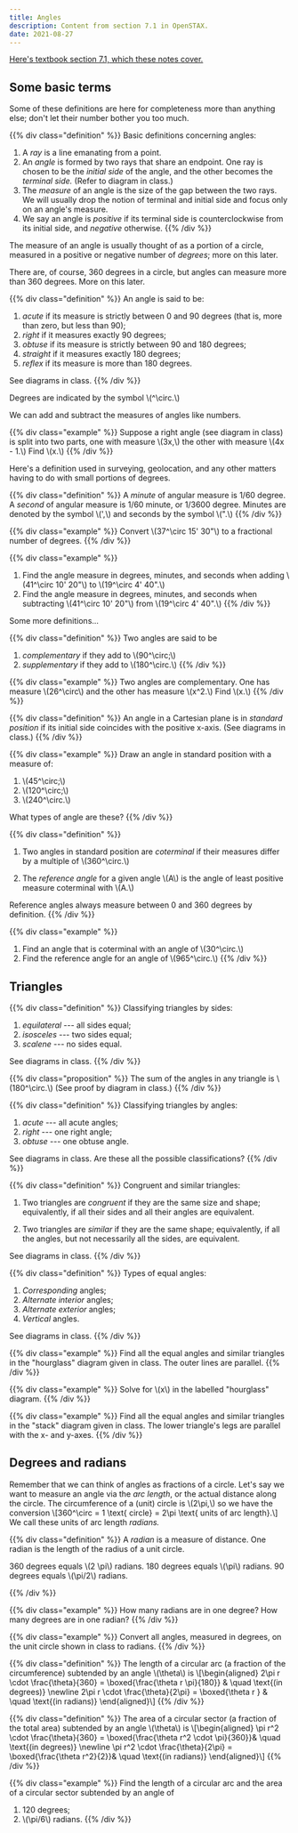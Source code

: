 ```yaml
---
title: Angles
description: Content from section 7.1 in OpenSTAX.
date: 2021-08-27
---
```


<style type="text/css">
article div {
  border: 1px solid black;
  padding: 1rem;
}
</style>

[Here's textbook section 7.1, which these notes cover.](https://openstax.org/books/algebra-and-trigonometry/pages/7-1-angles)

## Some basic terms

Some of these definitions are here for completeness more than anything else; don't let their number bother you too much.

{{% div class="definition" %}}
Basic definitions concerning angles:
1. A *ray* is a line emanating from a point.
2. An *angle* is formed by two rays that share an endpoint. One ray is chosen to be the *initial side* of the angle, and the other becomes the *terminal side.* (Refer to diagram in class.)
3. The *measure* of an angle is the size of the gap between the two rays. We will usually drop the notion of terminal and initial side and focus only on an angle's measure.
4. We say an angle is *positive* if its terminal side is counterclockwise from its initial side, and *negative* otherwise.
{{% /div %}}

The measure of an angle is usually thought of as a portion of a circle, measured in a positive or negative number of *degrees*; more on this later.

There are, of course, 360 degrees in a circle, but angles can measure more than 360 degrees. More on this later.

{{% div class="definition" %}}
An angle is said to be:
1. *acute* if its measure is strictly between 0 and 90 degrees (that is, more than zero, but less than 90);
2. *right* if it measures exactly 90 degrees;
3. *obtuse* if its measure is strictly between 90 and 180 degrees;
4. *straight* if it measures exactly 180 degrees;
5. *reflex* if its measure is more than 180 degrees.

See diagrams in class.
{{% /div %}}

Degrees are indicated by the symbol \\(^\circ.\\)

We can add and subtract the measures of angles like numbers.

{{% div class="example" %}}
Suppose a right angle (see diagram in class) is split into two parts, one with measure \\(3x,\\) the other with measure \\(4x - 1.\\) Find \\(x.\\)
{{% /div %}}

Here's a definition used in surveying, geolocation, and any other matters having to do with small portions of degrees.

{{% div class="definition" %}}
A *minute* of angular measure is 1/60 degree. A *second* of angular measure is 1/60 minute, or 1/3600 degree. Minutes are denoted by the symbol \\(',\\) and seconds by the symbol \\(".\\)
{{% /div %}}

{{% div class="example" %}}
Convert \\(37^\circ 15' 30"\\) to a fractional number of degrees.
{{% /div %}}

{{% div class="example" %}}
1. Find the angle measure in degrees, minutes, and seconds when adding \\(41^\circ 10' 20"\\) to \\(19^\circ 4' 40".\\)
2. Find the angle measure in degrees, minutes, and seconds when subtracting \\(41^\circ 10' 20"\\) from \\(19^\circ 4' 40".\\)
{{% /div %}}

Some more definitions...

{{% div class="definition" %}}
Two angles are said to be
1. *complementary* if they add to \\(90^\circ;\\)
2. *supplementary* if they add to \\(180^\circ.\\)
{{% /div %}}

{{% div class="example" %}}
Two angles are complementary. One has measure \\(26^\circ\\) and the other has measure \\(x^2.\\) Find \\(x.\\)
{{% /div %}}

{{% div class="definition" %}}
An angle in a Cartesian plane is in *standard position* if its initial side coincides with the positive x-axis. (See diagrams in class.)
{{% /div %}}

{{% div class="example" %}}
Draw an angle in standard position with a measure of:
1. \\(45^\circ;\\)
2. \\(120^\circ;\\)
3. \\(240^\circ.\\)

What types of angle are these?
{{% /div %}}

{{% div class="definition" %}}
1. Two angles in standard position are *coterminal* if their measures differ by a multiple of \\(360^\circ.\\)

2. The *reference angle* for a given angle \\(A\\) is the angle of least positive measure coterminal with \\(A.\\)

Reference angles always measure between 0 and 360 degrees by definition.
{{% /div %}}

{{% div class="example" %}}
1. Find an angle that is coterminal with an angle of \\(30^\circ.\\)
2. Find the reference angle for an angle of \\(965^\circ.\\)
{{% /div %}}

## Triangles

{{% div class="definition" %}}
Classifying triangles by sides:

1. *equilateral* --- all sides equal;
2. *isosceles* --- two sides equal;
3. *scalene* --- no sides equal.

See diagrams in class.
{{% /div %}}

{{% div class="proposition" %}}
The sum of the angles in any triangle is \\(180^\circ.\\) (See proof by diagram in class.)
{{% /div %}}

{{% div class="definition" %}}
Classifying triangles by angles:

1. *acute* --- all acute angles;
2. *right* --- one right angle;
3. *obtuse* --- one obtuse angle.

See diagrams in class. Are these all the possible classifications?
{{% /div %}}

{{% div class="definition" %}}
Congruent and similar triangles:

1. Two triangles are *congruent* if they are the same size and shape; equivalently, if all their sides and all their angles are equivalent.

2. Two triangles are *similar* if they are the same shape; equivalently, if all the angles, but not necessarily all the sides, are equivalent. 

See diagrams in class.
{{% /div %}}

{{% div class="definition" %}}
Types of equal angles:

1. *Corresponding* angles;
2. *Alternate interior* angles;
3. *Alternate exterior* angles;
4. *Vertical* angles.

See diagrams in class.
{{% /div %}}

{{% div class="example" %}}
Find all the equal angles and similar triangles in the "hourglass" diagram given in class. The outer lines are parallel.
{{% /div %}}

{{% div class="example" %}}
Solve for \\(x\\) in the labelled "hourglass" diagram.
{{% /div %}}

{{% div class="example" %}}
Find all the equal angles and similar triangles in the "stack" diagram given in class. The lower triangle's legs are parallel with the x- and y-axes.
{{% /div %}}

## Degrees and radians

Remember that we can think of angles as fractions of a circle. Let's say we want to measure an angle via the *arc length*, or the actual distance along the circle. The circumference of a (unit) circle is \\(2\pi,\\) so we have the conversion \\[360^\circ = 1 \text{ circle} = 2\pi \text{ units of arc length}.\\] We call these units of arc length *radians.*

{{% div class="definition" %}}
A *radian* is a measure of distance. One radian is the length of the radius of a unit circle.

360 degrees equals \\(2 \pi\\) radians. 180 degrees equals \\(\pi\\) radians. 90 degrees equals \\(\pi/2\\) radians.

{{% /div %}}

{{% div class="example" %}}
How many radians are in one degree? How many degrees are in one radian?
{{% /div %}}

{{% div class="example" %}}
Convert all angles, measured in degrees, on the unit circle shown in class to radians.
{{% /div %}}

{{% div class="definition" %}}
The length of a circular arc (a fraction of the circumference) subtended by an angle \\(\theta\\) is
\\[\begin{aligned}
2\pi r \cdot \frac{\theta}{360}  = \boxed{\frac{\theta r \pi}{180}} & \quad \text{(in degrees)} \newline
2\pi r \cdot \frac{\theta}{2\pi} = \boxed{\theta r } & \quad \text{(in radians)}
\end{aligned}\\]
{{% /div %}}

{{% div class="definition" %}}
The area of a circular sector (a fraction of the total area) subtended by an angle \\(\theta\\) is
\\[\begin{aligned}
\pi r^2 \cdot \frac{\theta}{360} = \boxed{\frac{\theta r^2 \cdot \pi}{360}}& \quad \text{(in degrees)} \newline
\pi r^2 \cdot \frac{\theta}{2\pi} = \boxed{\frac{\theta r^2}{2}}&  \quad \text{(in radians)}
\end{aligned}\\]
{{% /div %}}

{{% div class="example" %}}
Find the length of a circular arc and the area of a circular sector subtended by an angle of 

1. 120 degrees;
2. \\(\pi/6\\) radians.
{{% /div %}}
